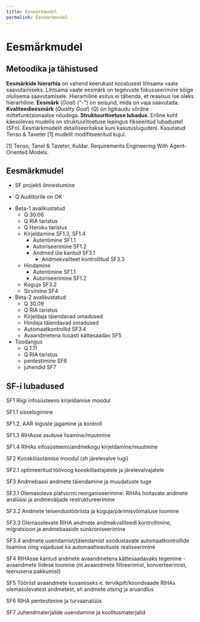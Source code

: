 ```yaml
---
title: Eesmärkmudel
permalink: Eesmarkmudel
---
```


# Eesmärkmudel

## Metoodika ja tähistused

__Eesmärkide hierarhia__ on vahend keerukast kooslusest lihtsama vaate saavutamiseks. Lihtsama vaate eesmärk on tegevuste fokusseerimine kõige olulisema saavutamisele. Hierarhiline esitus ei tähenda, et reaalsus ise oleks hierarhiline.  __Eesmärk__ (_Goal_) ("-")  on seisund, mida on vaja saavutada. __Kvaliteedieesmärk__ (_Quality Goal_) (<span class='Q'>Q</span>) on ligikaudu võrdne mittefunktsionaalse nõudega. __Struktuuritoetuse lubadus__. Eriline koht käesolevas mudelis on struktuuritoetuse lepingus fikseeritud lubadustel (<span class='sf'>SFn</span>). Eesmärkmudelit detailiseeritakse kuni kasutuslugudeni. Kasutatud Tenso & Taveter [1] mudelit modifitseeritud kujul.

[1] Tenso, Tanel & Taveter, Kuldar. Requirements Engineering With Agent-Oriented Models.

## Eesmärkmudel

- SF projekti õnnestumine
 * <span class='Q'>Q</span> Audiitorile on OK
  - Beta-1 avalikustatud
    * <span class='Q'>Q</span> 30.06
    * <span class='Q'>Q</span> RIA taristus 
    * <span class='Q'>Q</span> Heroku taristus
    - Kirjeldamine <span class='sf'>SF1.3</span>, <span class='sf'>SF1.4</span>
      - Autentimine <span class='sf'>SF1.1</span>
      - Autoriseerimine <span class='sf'>SF1.2</span>
      - Andmed üle kantud <span class='sf'>SF3.1</span>
        - Andmekvaliteet kontrollitud <span class='sf'>SF3.3</span> 
    - Hindamine
      - Autentimine <span class='sf'>SF1.1</span>
      - Autoriseerimine <span class='sf'>SF1.2</span>
    - Koguja <span class='sf'>SF3.2</span>
    - Sirvimine <span class='sf'>SF4</span>
  - Beta-2 avalikustatud
    * <span class='Q'>Q</span> 30.09
    * <span class='Q'>Q</span> RIA taristus
    - Kirjeldaja täiendavad omadused
    - Hindaja täiendavad omadused
    - Automaatkontrollid <span class='sf'>SF3.4</span>
    - Avaandmetena ilusasti kättesaadav <span class='sf'>SF5</span>
  - Toodangus
    * <span class='Q'>Q</span> 1.11
    * <span class='Q'>Q</span> RIA taristus
    - pentestimine <span class='sf'>SF6</span>
    - juhendid <span class='sf'>SF7</span>

## SF-i lubadused

<span class='sf'>SF1</span> Riigi infosüsteemi kirjeldamise moodul

<span class='sf'>SF1.1</span> sisselogimine

<span class='sf'>SF1.2</span>, AAR õiguste jagamine ja kontroll

<span class='sf'>SF1.3</span> RIHAsse asutuse lisamine/muutmine

<span class='sf'>SF1.4</span> RIHAs infosüsteemi/andmekogu kirjeldamine/muutmine

<span class='sf'>SF2</span> Kooskõlastamise moodul (sh järelevalve tugi)

<span class='sf'>SF2.1</span> optimeeritud töövoog kooskõlastajatele ja järelevalvajatele

<span class='sf'>SF3</span> Andmebaasi andmete täiendamine ja muudatuste tuge

<span class='sf'>SF3.1</span> Olemasoleva platvormi reorganiseerimine: RIHAs hoitavate andmete analüüsi ja andmeväljade restruktureerimine

<span class='sf'>SF3.2</span> Andmete teisendustööriista ja koguja/pärimisvõimaluse loomine

<span class='sf'>SF3.3</span> Olemasolevate RIHA andmete andmekvaliteedi kontrollimine, migratsioon ja andmebaaside sünkroniseerimine

<span class='sf'>SF3.4</span> andmete uuendamist/täiendamist soodustavate automaatkontrollide lisamine ning vajadusel ka automaatteavituste realiseerimine

<span class='sf'>SF4</span> RIHAsse kantud andmete avaandmetena kättesaadavaks tegemine - avaandmete liidese loomine (nt avaandmete filtreerimist, konverteerimist, teenusena pakkumist)

<span class='sf'>SF5</span> Tööriist avaandmete kuvamiseks e. tervikpilt/koondvaade RIHAs olemasolevatest andmetest, sh andmete otsing ja aruandlus

<span class='sf'>SF6</span> RIHA pentestimine ja turvaanalüüs

<span class='sf'>SF7</span> Juhendmaterjalide uuendamine ja koolitusmaterjalid